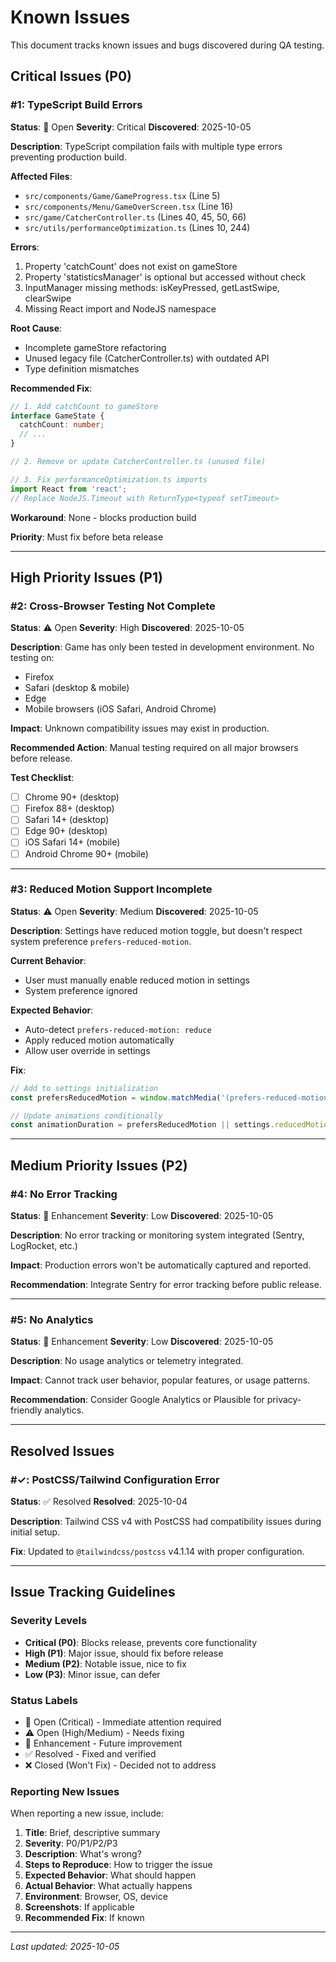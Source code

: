 # Known Issues

This document tracks known issues and bugs discovered during QA testing.

## Critical Issues (P0)

### #1: TypeScript Build Errors
**Status**: 🔴 Open
**Severity**: Critical
**Discovered**: 2025-10-05

**Description**:
TypeScript compilation fails with multiple type errors preventing production build.

**Affected Files**:
- `src/components/Game/GameProgress.tsx` (Line 5)
- `src/components/Menu/GameOverScreen.tsx` (Line 16)
- `src/game/CatcherController.ts` (Lines 40, 45, 50, 66)
- `src/utils/performanceOptimization.ts` (Lines 10, 244)

**Errors**:
1. Property 'catchCount' does not exist on gameStore
2. Property 'statisticsManager' is optional but accessed without check
3. InputManager missing methods: isKeyPressed, getLastSwipe, clearSwipe
4. Missing React import and NodeJS namespace

**Root Cause**:
- Incomplete gameStore refactoring
- Unused legacy file (CatcherController.ts) with outdated API
- Type definition mismatches

**Recommended Fix**:
```typescript
// 1. Add catchCount to gameStore
interface GameState {
  catchCount: number;
  // ...
}

// 2. Remove or update CatcherController.ts (unused file)

// 3. Fix performanceOptimization.ts imports
import React from 'react';
// Replace NodeJS.Timeout with ReturnType<typeof setTimeout>
```

**Workaround**: None - blocks production build

**Priority**: Must fix before beta release

---

## High Priority Issues (P1)

### #2: Cross-Browser Testing Not Complete
**Status**: ⚠️ Open
**Severity**: High
**Discovered**: 2025-10-05

**Description**:
Game has only been tested in development environment. No testing on:
- Firefox
- Safari (desktop & mobile)
- Edge
- Mobile browsers (iOS Safari, Android Chrome)

**Impact**:
Unknown compatibility issues may exist in production.

**Recommended Action**:
Manual testing required on all major browsers before release.

**Test Checklist**:
- [ ] Chrome 90+ (desktop)
- [ ] Firefox 88+ (desktop)
- [ ] Safari 14+ (desktop)
- [ ] Edge 90+ (desktop)
- [ ] iOS Safari 14+ (mobile)
- [ ] Android Chrome 90+ (mobile)

---

### #3: Reduced Motion Support Incomplete
**Status**: ⚠️ Open
**Severity**: Medium
**Discovered**: 2025-10-05

**Description**:
Settings have reduced motion toggle, but doesn't respect system preference `prefers-reduced-motion`.

**Current Behavior**:
- User must manually enable reduced motion in settings
- System preference ignored

**Expected Behavior**:
- Auto-detect `prefers-reduced-motion: reduce`
- Apply reduced motion automatically
- Allow user override in settings

**Fix**:
```typescript
// Add to settings initialization
const prefersReducedMotion = window.matchMedia('(prefers-reduced-motion: reduce)').matches;

// Update animations conditionally
const animationDuration = prefersReducedMotion || settings.reducedMotion ? 0 : 0.3;
```

---

## Medium Priority Issues (P2)

### #4: No Error Tracking
**Status**: 📝 Enhancement
**Severity**: Low
**Discovered**: 2025-10-05

**Description**:
No error tracking or monitoring system integrated (Sentry, LogRocket, etc.)

**Impact**:
Production errors won't be automatically captured and reported.

**Recommendation**:
Integrate Sentry for error tracking before public release.

---

### #5: No Analytics
**Status**: 📝 Enhancement
**Severity**: Low
**Discovered**: 2025-10-05

**Description**:
No usage analytics or telemetry integrated.

**Impact**:
Cannot track user behavior, popular features, or usage patterns.

**Recommendation**:
Consider Google Analytics or Plausible for privacy-friendly analytics.

---

## Resolved Issues

### #✓: PostCSS/Tailwind Configuration Error
**Status**: ✅ Resolved
**Resolved**: 2025-10-04

**Description**:
Tailwind CSS v4 with PostCSS had compatibility issues during initial setup.

**Fix**:
Updated to `@tailwindcss/postcss` v4.1.14 with proper configuration.

---

## Issue Tracking Guidelines

### Severity Levels
- **Critical (P0)**: Blocks release, prevents core functionality
- **High (P1)**: Major issue, should fix before release
- **Medium (P2)**: Notable issue, nice to fix
- **Low (P3)**: Minor issue, can defer

### Status Labels
- 🔴 Open (Critical) - Immediate attention required
- ⚠️ Open (High/Medium) - Needs fixing
- 📝 Enhancement - Future improvement
- ✅ Resolved - Fixed and verified
- ❌ Closed (Won't Fix) - Decided not to address

### Reporting New Issues
When reporting a new issue, include:
1. **Title**: Brief, descriptive summary
2. **Severity**: P0/P1/P2/P3
3. **Description**: What's wrong?
4. **Steps to Reproduce**: How to trigger the issue
5. **Expected Behavior**: What should happen
6. **Actual Behavior**: What actually happens
7. **Environment**: Browser, OS, device
8. **Screenshots**: If applicable
9. **Recommended Fix**: If known

---

*Last updated: 2025-10-05*
